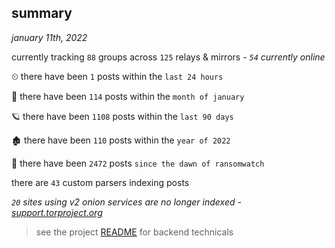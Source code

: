 
## summary
_january 11th, 2022_

currently tracking `88` groups across `125` relays & mirrors - _`54` currently online_

⏲ there have been `1` posts within the `last 24 hours`

🦈 there have been `114` posts within the `month of january`

🪐 there have been `1108` posts within the `last 90 days`

🏚 there have been `110` posts within the `year of 2022`

🦕 there have been `2472` posts `since the dawn of ransomwatch`

there are `43` custom parsers indexing posts

_`20` sites using v2 onion services are no longer indexed - [support.torproject.org](https://support.torproject.org/onionservices/v2-deprecation/)_

> see the project [README](https://github.com/thetanz/ransomwatch#ransomwatch--) for backend technicals

